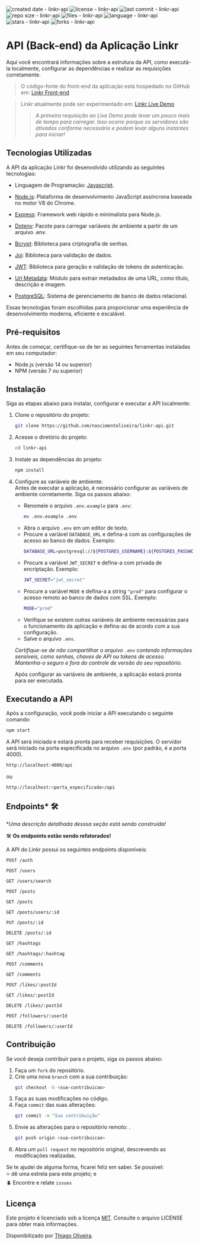 ![created date - linkr-api](https://img.shields.io/date/1671332400?color=007ec6&label=created&style=flat-square)
![license - linkr-api](https://img.shields.io/github/license/nascimentoliveira/linkr-api?color=007ec6&style=flat-square)
![last commit - linkr-api](https://img.shields.io/github/last-commit/nascimentoliveira/linkr-api?color=007ec6&style=flat-square)
![repo size - linkr-api](https://img.shields.io/github/repo-size/nascimentoliveira/linkr-api?color=007ec6&style=flat-square)
![files - linkr-api](https://img.shields.io/github/directory-file-count/nascimentoliveira/linkr-api?color=007ec6&style=flat-square)
![language - linkr-api](https://img.shields.io/github/languages/top/nascimentoliveira/linkr-api?color=007ec6&style=flat-square)
![stars - linkr-api](https://img.shields.io/github/stars/nascimentoliveira/linkr-api?color=007ec6&style=flat-square)
![forks - linkr-api](https://img.shields.io/github/forks/nascimentoliveira/linkr-api?color=007ec6&style=flat-square)

# API (Back-end) da Aplicação Linkr

Aqui você encontrará informações sobre a estrutura da API, como executá-la localmente, configurar as dependências e realizar as requisições corretamente.

> O código-fonte do front-end da aplicação está hospedado no GitHub em: [Linkr Front-end](https://github.com/nascimentoliveira/linkr)

> Linkr atualmente pode ser experimentado em: [Linkr Live Demo](https://nascimentoliveira-linkr.vercel.app)
>  
>> *A primeira requisição ao Live Demo pode levar um pouco mais de tempo para carregar. Isso ocorre porque os servidores são ativados conforme necessário e podem levar alguns instantes para iniciar!*

## Tecnologias Utilizadas

A API da aplicação Linkr foi desenvolvido utilizando as seguintes tecnologias:

- Linguagem de Programação: [Javascript](https://developer.mozilla.org/pt-BR/docs/Web/JavaScript/Reference).

- [Node.js](https://nodejs.org/en/about): Plataforma de desenvolvimento JavaScript assíncrona baseada no motor V8 do Chrome.
- [Express](https://expressjs.com/pt-br/): Framework web rápido e minimalista para Node.js.
- [Dotenv](https://www.npmjs.com/package/dotenv): Pacote para carregar variáveis de ambiente a partir de um arquivo .env.
- [Bcrypt](https://www.npmjs.com/package/bcrypt): Biblioteca para criptografia de senhas.
- [Joi](https://joi.dev/): Biblioteca para validação de dados.
- [JWT](https://www.npmjs.com/package/jsonwebtoken): Biblioteca para geração e validação de tokens de autenticação.
- [Url Metadata](https://www.npmjs.com/package/url-metadata): Módulo para extrair metadados de uma URL, como título, descrição e imagem.
- [PostgreSQL](https://www.postgresql.org/about/): Sistema de gerenciamento de banco de dados relacional.


Essas tecnologias foram escolhidas para proporcionar uma experiência de desenvolvimento moderna, eficiente e escalável.

## Pré-requisitos

Antes de começar, certifique-se de ter as seguintes ferramentas instaladas em seu computador:
-   Node.js (versão 14 ou superior)
-   NPM (versão 7 ou superior)

## Instalação

Siga as etapas abaixo para instalar, configurar e executar a API localmente:

1. Clone o repositório do projeto:
    ```bash
    git clone https://github.com/nascimentoliveira/linkr-api.git
    ```
2. Acesse o diretório do projeto:
    ```bash
    cd linkr-api
    ```
3. Instale as dependências do projeto:
    ```bash
    npm install
    ```
4. Configure as variáveis de ambiente:  
    Antes de executar a aplicação, é necessário configurar as variáveis de ambiente corretamente. Siga os passos abaixo:
    -  Renomeie o arquivo `.env.example` para `.env`:
        ```bash
        mv .env.example .env
        ```
    - Abra o arquivo `.env` em um editor de texto.
    - Procure a variável `DATABASE_URL` e defina-a com as configurações de acesso ao banco de dados. Exemplo:  
        ```bash
        DATABASE_URL=postgresql://${POSTGRES_USERNAME}:${POSTGRES_PASSWORD}@${POSTGRES_HOST}:${POSTGRES_PORT}/${POSTGRES_DATABASE}?schema=public
        ```
    - Procure a variável `JWT_SECRET` e defina-a com privada de encriptação. Exemplo:  
        ```bash
        JWT_SECRET="jwt_secret"
        ```
    - Procure a variável `MODE` e defina-a a string `"prod"` para configurar o acesso remoto ao banco de dados com SSL. Exemplo:  
        ```bash
        MODE="prod"
        ```
    - Verifique se existem outras variáveis de ambiente necessárias para o funcionamento da aplicação e defina-as de acordo com a sua configuração.
    - Salve o arquivo `.env`.
    
    *Certifique-se de não compartilhar o arquivo `.env` contendo informações sensíveis, como senhas, chaves de API ou tokens de acesso. Mantenha-o seguro e fora do controle de versão do seu repositório.*

    Após configurar as variáveis de ambiente, a aplicação estará pronta para ser executada.

## Executando a API

Após a configuração, você pode iniciar a API executando o seguinte comando:
  ```bash
  npm start
  ```
A API será iniciada e estará pronta para receber requisições.
O servidor será iniciado na porta especificada no arquivo `.env` (por padrão, é a porta 4000).
  ```bash
  http://localhost:4000/api
  ```
ou 
  ```bash
  http://localhost:<porta_especificada>/api
  ```

## Endpoints* 🛠

**Uma descrição detalhada desssa seção está sendo construída!*

🛠 **Os endpoints estão sendo refatorados!**

A API do Linkr possui os seguintes endpoints disponíveis:

```
POST /auth
```

```
POST /users
```

```
GET /users/search
```

```
POST /posts
```

```
GET /posts
```

```
GET /posts/users/:id
```

```
PUT /posts/:id
```

```
DELETE /posts/:id
```

```
GET /hashtags
```

```
GET /hashtags/:hashtag
```

```
POST /comments
```

```
GET /comments
```

```
POST /likes/:postId
```

```
GET /likes/:postId
```

```
DELETE /likes/:postId
```

```
POST /followers/:userId
```

```
DELETE /followers/:userId
```

## Contribuição

Se você deseja contribuir para o projeto, siga os passos abaixo:

1. Faça um `fork` do repositório.
2. Crie uma nova `branch` com a sua contribuição: 
    ```bash
    git checkout -b <sua-contribuicao>
    ```
3. Faça as suas modificações  no código.
4. Faça `commit` das suas alterações:
    ```bash
    git commit -m "Sua contribuição"
    ```
5. Envie as alterações para o repositório remoto: .
    ```bash
    git push origin <sua-contribuicao>
    ```
6. Abra um `pull request` no repositório original, descrevendo as modificações realizadas.

Se te ajudei de alguma forma, ficarei feliz em saber. Se possível:  
⭐️ dê uma estrela para este projeto; e   
🪲 Encontre e relate `issues`

## Licença

Este projeto é licenciado sob a licença [MIT](https://choosealicense.com/licenses/mit/). Consulte o arquivo LICENSE para obter mais informações.

Disponibilizado por [Thiago Oliveira](https://www.linkedin.com/in/nascimentoliveira/).